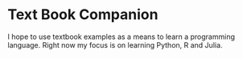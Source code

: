 # Text Book Companion

I hope to use textbook examples as a means to learn a programming language. Right now my focus is on learning Python, R and Julia. 
